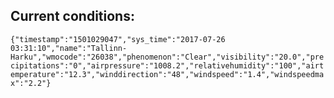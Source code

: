 ## Current conditions: 
 ``` {"timestamp":"1501029047","sys_time":"2017-07-26 03:31:10","name":"Tallinn-Harku","wmocode":"26038","phenomenon":"Clear","visibility":"20.0","precipitations":"0","airpressure":"1008.2","relativehumidity":"100","airtemperature":"12.3","winddirection":"48","windspeed":"1.4","windspeedmax":"2.2"} ```
